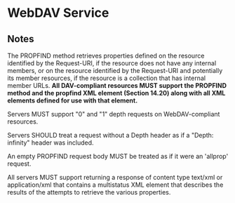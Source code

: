 # WebDAV Service

## Notes

The PROPFIND method retrieves properties defined on the resource
identified by the Request-URI, if the resource does not have any
internal members, or on the resource identified by the Request-URI
and potentially its member resources, if the resource is a collection
that has internal member URLs.  __All DAV-compliant resources MUST
support the PROPFIND method and the propfind XML element
(Section 14.20) along with all XML elements defined for use with that
element.__

Servers MUST support "0" and "1" depth requests on WebDAV-compliant resources.

Servers SHOULD treat a request without a Depth header as if a "Depth: infinity" header was included.

An empty PROPFIND request body MUST be treated as if it were an 'allprop' request.

All servers MUST support returning a response of content type text/xml or application/xml that contains a multistatus 
XML element that describes the results of the attempts to retrieve the various properties.

